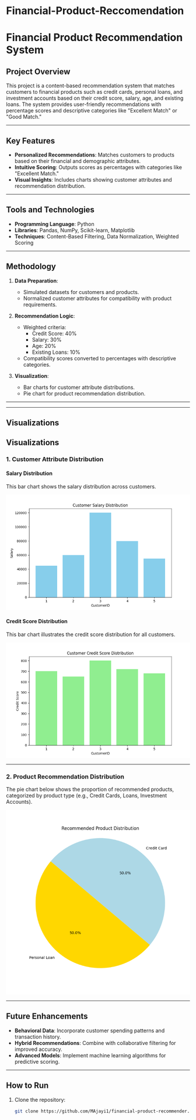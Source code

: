 # Financial-Product-Reccomendation


# Financial Product Recommendation System

## Project Overview
This project is a content-based recommendation system that matches customers to financial products such as credit cards, personal loans, and investment accounts based on their credit score, salary, age, and existing loans. The system provides user-friendly recommendations with percentage scores and descriptive categories like "Excellent Match" or "Good Match."

---

## Key Features
- **Personalized Recommendations**: Matches customers to products based on their financial and demographic attributes.
- **Intuitive Scoring**: Outputs scores as percentages with categories like "Excellent Match."
- **Visual Insights**: Includes charts showing customer attributes and recommendation distribution.

---

## Tools and Technologies
- **Programming Language**: Python
- **Libraries**: Pandas, NumPy, Scikit-learn, Matplotlib
- **Techniques**: Content-Based Filtering, Data Normalization, Weighted Scoring

---

## Methodology
1. **Data Preparation**: 
   - Simulated datasets for customers and products.
   - Normalized customer attributes for compatibility with product requirements.

2. **Recommendation Logic**:
   - Weighted criteria:
     - Credit Score: 40%
     - Salary: 30%
     - Age: 20%
     - Existing Loans: 10%
   - Compatibility scores converted to percentages with descriptive categories.

3. **Visualization**:
   - Bar charts for customer attribute distributions.
   - Pie chart for product recommendation distribution.

---



---

## Visualizations
## Visualizations

### **1. Customer Attribute Distribution**

#### **Salary Distribution**
This bar chart shows the salary distribution across customers.

![Customer Salary Distribution](visualizations/salary_plot.png)

#### **Credit Score Distribution**
This bar chart illustrates the credit score distribution for all customers.

![Customer Credit Score Distribution](visualizations/credit_score_plot.png)

---

### **2. Product Recommendation Distribution**
The pie chart below shows the proportion of recommended products, categorized by product type (e.g., Credit Cards, Loans, Investment Accounts).

![Recommendation Distribution](visualizations/recommendation_pie.png)

---

## Future Enhancements
- **Behavioral Data**: Incorporate customer spending patterns and transaction history.
- **Hybrid Recommendations**: Combine with collaborative filtering for improved accuracy.
- **Advanced Models**: Implement machine learning algorithms for predictive scoring.

---

## How to Run
1. Clone the repository:
   ```bash
   git clone https://github.com/MAjayi1/financial-product-recommender.git

